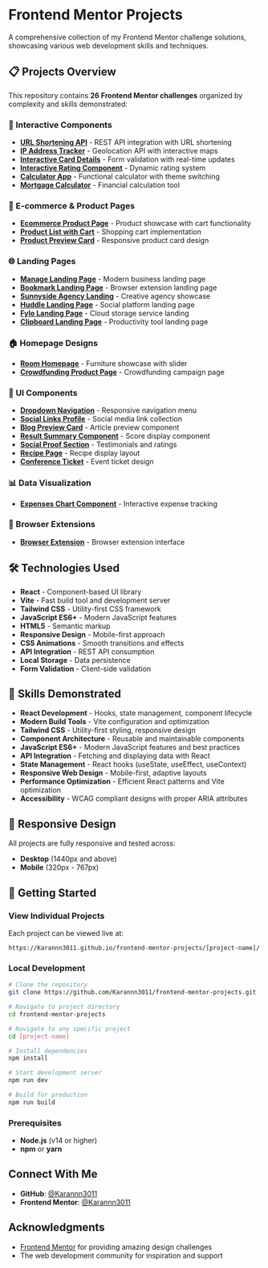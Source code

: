 # Frontend Mentor Projects

A comprehensive collection of my Frontend Mentor challenge solutions, showcasing various web development skills and techniques.

## 📋 Projects Overview

This repository contains **26 Frontend Mentor challenges** organized by complexity and skills demonstrated:

### 🎯 Interactive Components
- **[URL Shortening API](./url-shortening-api/)** - REST API integration with URL shortening
- **[IP Address Tracker](./ip-address-tracker/)** - Geolocation API with interactive maps
- **[Interactive Card Details](./interactive-card/)** - Form validation with real-time updates
- **[Interactive Rating Component](./interactive-rating/)** - Dynamic rating system
- **[Calculator App](./calculator-app/)** - Functional calculator with theme switching
- **[Mortgage Calculator](./mortgage-calculator/)** - Financial calculation tool

### 🛒 E-commerce & Product Pages
- **[Ecommerce Product Page](./ecommerce-product-page/)** - Product showcase with cart functionality
- **[Product List with Cart](./product-list/)** - Shopping cart implementation
- **[Product Preview Card](./product-preview/)** - Responsive product card design

### 🌐 Landing Pages
- **[Manage Landing Page](./manage-landing/)** - Modern business landing page
- **[Bookmark Landing Page](./bookmark-landing/)** - Browser extension landing page
- **[Sunnyside Agency Landing](./sunnyside-landing/)** - Creative agency showcase
- **[Huddle Landing Page](./huddle-landing/)** - Social platform landing page
- **[Fylo Landing Page](./fylo-landing/)** - Cloud storage service landing
- **[Clipboard Landing Page](./clipboard-landing/)** - Productivity tool landing page

### 🏠 Homepage Designs
- **[Room Homepage](./room-homepage/)** - Furniture showcase with slider
- **[Crowdfunding Product Page](./crowdfunding-page/)** - Crowdfunding campaign page

### 🧩 UI Components
- **[Dropdown Navigation](./dropdown-navigation/)** - Responsive navigation menu
- **[Social Links Profile](./social-links/)** - Social media link collection
- **[Blog Preview Card](./blog-card/)** - Article preview component
- **[Result Summary Component](./result-summary/)** - Score display component
- **[Social Proof Section](./social-proof/)** - Testimonials and ratings
- **[Recipe Page](./recipe-page/)** - Recipe display layout
- **[Conference Ticket](./conference-ticket/)** - Event ticket design

### 📊 Data Visualization
- **[Expenses Chart Component](./expense-chart/)** - Interactive expense tracking

### 🔧 Browser Extensions
- **[Browser Extension](./browser-extension/)** - Browser extension interface

## 🛠️ Technologies Used

- **React** - Component-based UI library
- **Vite** - Fast build tool and development server
- **Tailwind CSS** - Utility-first CSS framework
- **JavaScript ES6+** - Modern JavaScript features
- **HTML5** - Semantic markup
- **Responsive Design** - Mobile-first approach
- **CSS Animations** - Smooth transitions and effects
- **API Integration** - REST API consumption
- **Local Storage** - Data persistence
- **Form Validation** - Client-side validation

## 🎨 Skills Demonstrated

- **React Development** - Hooks, state management, component lifecycle
- **Modern Build Tools** - Vite configuration and optimization
- **Tailwind CSS** - Utility-first styling, responsive design
- **Component Architecture** - Reusable and maintainable components
- **JavaScript ES6+** - Modern JavaScript features and best practices
- **API Integration** - Fetching and displaying data with React
- **State Management** - React hooks (useState, useEffect, useContext)
- **Responsive Web Design** - Mobile-first, adaptive layouts
- **Performance Optimization** - Efficient React patterns and Vite optimization
- **Accessibility** - WCAG compliant designs with proper ARIA attributes

## 📱 Responsive Design

All projects are fully responsive and tested across:
- **Desktop** (1440px and above)
- **Mobile** (320px - 767px)

## 🚀 Getting Started

### View Individual Projects
Each project can be viewed live at:
```
https://Karannn3011.github.io/frontend-mentor-projects/[project-name]/
```

### Local Development
```bash
# Clone the repository
git clone https://github.com/Karannn3011/frontend-mentor-projects.git

# Navigate to project directory
cd frontend-mentor-projects

# Navigate to any specific project
cd [project-name]

# Install dependencies
npm install

# Start development server
npm run dev

# Build for production
npm run build
```

### Prerequisites
- **Node.js** (v14 or higher)
- **npm** or **yarn**


##  Connect With Me

- **GitHub**: [@Karannn3011](https://github.com/Karannn3011)
- **Frontend Mentor**: [@Karannn3011](https://www.frontendmentor.io/profile/Karannn3011)


##  Acknowledgments

- [Frontend Mentor](https://www.frontendmentor.io) for providing amazing design challenges
- The web development community for inspiration and support

